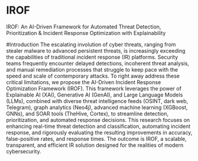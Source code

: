 # IROF
IROF: An AI-Driven Framework for Automated Threat Detection, Prioritization &amp; Incident Response Optimization with Explainability

#Introduction
The escalating involution of cyber threats, ranging from stealer malware to advanced persistent threats, is increasingly exceeding the capabilities of traditional incident response (IR) platforms. Security teams frequently encounter delayed detections, incoherent threat analysis, and manual remediation processes that struggle to keep pace with the speed and scale of contemporary attacks. To right away address these critical limitations, we propose the AI-Driven Incident Response Optimization Framework (IROF). This framework leverages the power of Explainable AI (XAI), Generative AI (GenAI), and Large Language Models (LLMs), combined with diverse threat intelligence feeds (OSINT, dark web, Telegram), graph analytics (Neo4j), advanced machine learning (XGBoost, GNNs), and SOAR tools (TheHive, Cortex), to streamline detection, prioritization, and automated response decisions. This research focuses on enhancing real-time threat detection and classification, automating incident response, and rigorously evaluating the resulting improvements in accuracy, false-positive rates, and response times. The outcome is IROF, a scalable, transparent, and efficient IR solution designed for the realities of modern cybersecurity.
